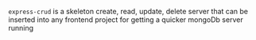 `express-crud` is a skeleton create, read, update, delete server that can be inserted into any frontend project for getting a quicker mongoDb server running

